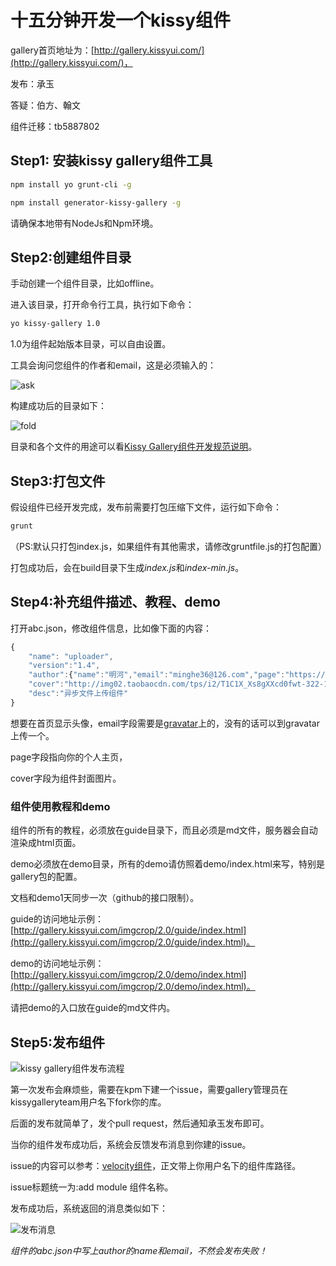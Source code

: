 # 十五分钟开发一个kissy组件

gallery首页地址为：[http://gallery.kissyui.com/](http://gallery.kissyui.com/)，

发布：承玉

答疑：伯方、翰文

组件迁移：tb5887802

## Step1: 安装kissy gallery组件工具

````sh
npm install yo grunt-cli -g
````

````sh
npm install generator-kissy-gallery -g
````

请确保本地带有NodeJs和Npm环境。

## Step2:创建组件目录

手动创建一个组件目录，比如offline。

进入该目录，打开命令行工具，执行如下命令：

````sh
yo kissy-gallery 1.0
````

1.0为组件起始版本目录，可以自由设置。

工具会询问您组件的作者和email，这是必须输入的：

![ask](http://s2.36ria.com/201305/4922/35447_o.png)

构建成功后的目录如下：

![fold](http://s1.36ria.com/201305/4922/35448_o.png)

目录和各个文件的用途可以看[Kissy Gallery组件开发规范说明](http://gallery.kissyui.com/guide)。

## Step3:打包文件

假设组件已经开发完成，发布前需要打包压缩下文件，运行如下命令：

````sh
grunt
````

（PS:默认只打包index.js，如果组件有其他需求，请修改gruntfile.js的打包配置）

打包成功后，会在build目录下生成*index.js*和*index-min.js*。

## Step4:补充组件描述、教程、demo

打开abc.json，修改组件信息，比如像下面的内容：


```javascript
{
    "name": "uploader",
    "version":"1.4",
    "author":{"name":"明河","email":"minghe36@126.com","page":"https://github.com/minghe"},
    "cover":"http://img02.taobaocdn.com/tps/i2/T1C1X_Xs8gXXcd0fwt-322-176.png",
    "desc":"异步文件上传组件"
}
```

想要在首页显示头像，email字段需要是[gravatar](http://cn.gravatar.com/)上的，没有的话可以到gravatar上传一个。

page字段指向你的个人主页，

cover字段为组件封面图片。


### 组件使用教程和demo

组件的所有的教程，必须放在guide目录下，而且必须是md文件，服务器会自动渲染成html页面。

demo必须放在demo目录，所有的demo请仿照着demo/index.html来写，特别是gallery包的配置。

文档和demo1天同步一次（github的接口限制）。

guide的访问地址示例：[http://gallery.kissyui.com/imgcrop/2.0/guide/index.html](http://gallery.kissyui.com/imgcrop/2.0/guide/index.html)。

demo的访问地址示例：[http://gallery.kissyui.com/imgcrop/2.0/demo/index.html](http://gallery.kissyui.com/imgcrop/2.0/demo/index.html)。

请把demo的入口放在guide的md文件内。

## Step5:发布组件

![kissy gallery组件发布流程](http://img02.taobaocdn.com/tps/i2/T1dBKnXtNgXXaGUE2E-714-565.png)

第一次发布会麻烦些，需要在kpm下建一个issue，需要gallery管理员在kissygalleryteam用户名下fork你的库。

后面的发布就简单了，发个pull request，然后通知承玉发布即可。

当你的组件发布成功后，系统会反馈发布消息到你建的issue。

issue的内容可以参考：[velocity组件](https://github.com/kissygalleryteam/kpm/issues/5)，正文带上你用户名下的组件库路径。

issue标题统一为:add module 组件名称。

发布成功后，系统返回的消息类似如下：

![发布消息](http://img03.taobaocdn.com/tps/i3/T1jc9mXpNiXXbmmmfY-272-368.png)

*组件的abc.json中写上author的name和email，不然会发布失败！*









